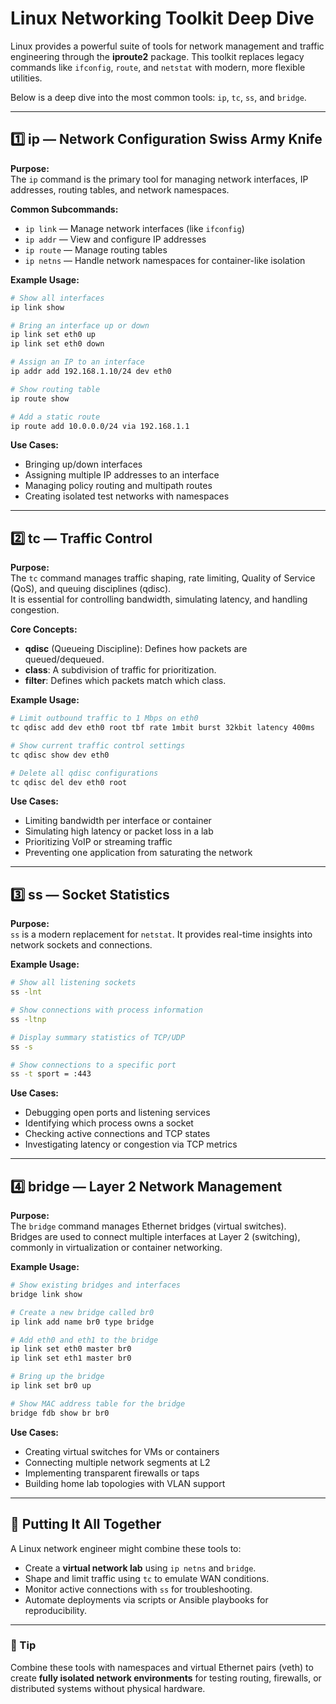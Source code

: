 # Linux Networking Toolkit Deep Dive

Linux provides a powerful suite of tools for network management and traffic engineering through the **iproute2** package. 
This toolkit replaces legacy commands like `ifconfig`, `route`, and `netstat` with modern, more flexible utilities.

Below is a deep dive into the most common tools: `ip`, `tc`, `ss`, and `bridge`.

---

## 1️⃣ ip — Network Configuration Swiss Army Knife

**Purpose:**  
The `ip` command is the primary tool for managing network interfaces, IP addresses, routing tables, and network namespaces.

**Common Subcommands:**
- `ip link` — Manage network interfaces (like `ifconfig`)
- `ip addr` — View and configure IP addresses
- `ip route` — Manage routing tables
- `ip netns` — Handle network namespaces for container-like isolation

**Example Usage:**
```bash
# Show all interfaces
ip link show

# Bring an interface up or down
ip link set eth0 up
ip link set eth0 down

# Assign an IP to an interface
ip addr add 192.168.1.10/24 dev eth0

# Show routing table
ip route show

# Add a static route
ip route add 10.0.0.0/24 via 192.168.1.1
```

**Use Cases:**
- Bringing up/down interfaces
- Assigning multiple IP addresses to an interface
- Managing policy routing and multipath routes
- Creating isolated test networks with namespaces

---

## 2️⃣ tc — Traffic Control

**Purpose:**  
The `tc` command manages traffic shaping, rate limiting, Quality of Service (QoS), and queuing disciplines (qdisc).  
It is essential for controlling bandwidth, simulating latency, and handling congestion.

**Core Concepts:**
- **qdisc** (Queueing Discipline): Defines how packets are queued/dequeued.
- **class**: A subdivision of traffic for prioritization.
- **filter**: Defines which packets match which class.

**Example Usage:**
```bash
# Limit outbound traffic to 1 Mbps on eth0
tc qdisc add dev eth0 root tbf rate 1mbit burst 32kbit latency 400ms

# Show current traffic control settings
tc qdisc show dev eth0

# Delete all qdisc configurations
tc qdisc del dev eth0 root
```

**Use Cases:**
- Limiting bandwidth per interface or container
- Simulating high latency or packet loss in a lab
- Prioritizing VoIP or streaming traffic
- Preventing one application from saturating the network

---

## 3️⃣ ss — Socket Statistics

**Purpose:**  
`ss` is a modern replacement for `netstat`. It provides real-time insights into network sockets and connections.

**Example Usage:**
```bash
# Show all listening sockets
ss -lnt

# Show connections with process information
ss -ltnp

# Display summary statistics of TCP/UDP
ss -s

# Show connections to a specific port
ss -t sport = :443
```

**Use Cases:**
- Debugging open ports and listening services
- Identifying which process owns a socket
- Checking active connections and TCP states
- Investigating latency or congestion via TCP metrics

---

## 4️⃣ bridge — Layer 2 Network Management

**Purpose:**  
The `bridge` command manages Ethernet bridges (virtual switches).  
Bridges are used to connect multiple interfaces at Layer 2 (switching), commonly in virtualization or container networking.

**Example Usage:**
```bash
# Show existing bridges and interfaces
bridge link show

# Create a new bridge called br0
ip link add name br0 type bridge

# Add eth0 and eth1 to the bridge
ip link set eth0 master br0
ip link set eth1 master br0

# Bring up the bridge
ip link set br0 up

# Show MAC address table for the bridge
bridge fdb show br br0
```

**Use Cases:**
- Creating virtual switches for VMs or containers
- Connecting multiple network segments at L2
- Implementing transparent firewalls or taps
- Building home lab topologies with VLAN support

---

## 🧰 Putting It All Together

A Linux network engineer might combine these tools to:

- Create a **virtual network lab** using `ip netns` and `bridge`.
- Shape and limit traffic using `tc` to emulate WAN conditions.
- Monitor active connections with `ss` for troubleshooting.
- Automate deployments via scripts or Ansible playbooks for reproducibility.

---

### 📌 Tip

Combine these tools with namespaces and virtual Ethernet pairs (veth) to create **fully isolated network environments** for testing routing, firewalls, or distributed systems without physical hardware.

